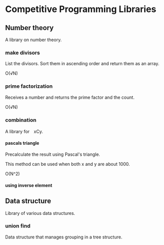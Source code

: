 # Competitive Programming Libraries

## Number theory
A library on number theory.

### make divisors
List the divisors.
Sort them in ascending order and return them as an array.

O(√N)

### prime factorization
Receives a number and returns the prime factor and the count.

O(√N)

### combination
A library for　xCy.

#### pascals triangle
Precalculate the result using Pascal's triangle.

This method can be used when both x and y are about 1000.

O(N^2)

#### using inverse element


## Data structure
Library of various data structures.

### union find
Data structure that manages grouping in a tree structure.